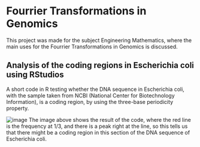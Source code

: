 # Fourrier Transformations in Genomics
This project was made for the subject Engineering Mathematics, where the main uses for the Fourrier Transformations in Genomics is discussed.

## Analysis of the coding regions in Escherichia coli using RStudios
A short code in R testing whether the DNA sequence in Escherichia coli, with the sample taken from NCBI (National Center for Biotechnology Information), is a coding region, by using the three-base periodicity property.

![image](https://github.com/user-attachments/assets/e101a73b-641d-412a-803e-1ec39914ffe1)
The image above shows the result of the code, where the red line is the frequency at 1/3, and there is a peak right at the line, so this tells us that there might be a coding region in this section of the DNA sequence of Escherichia coli.

